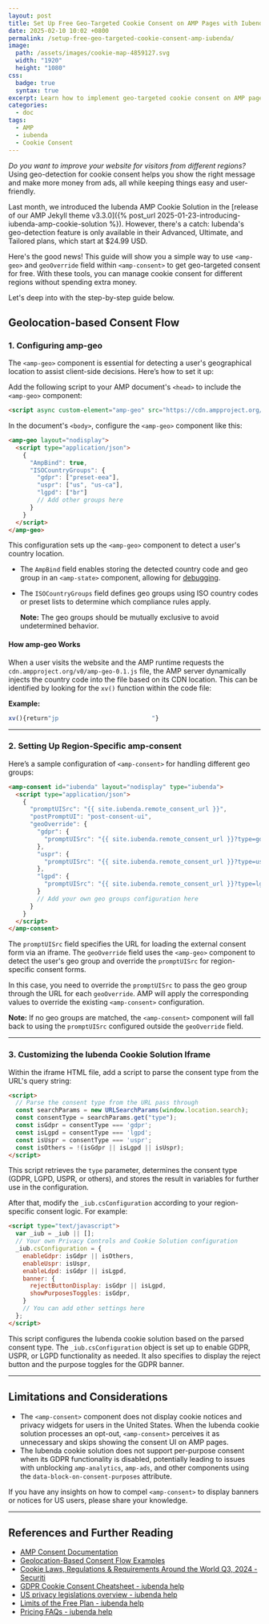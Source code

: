 ```yaml
---
layout: post
title: Set Up Free Geo-Targeted Cookie Consent on AMP Pages with Iubenda and amp-geo
date: 2025-02-10 10:02 +0800
permalink: /setup-free-geo-targeted-cookie-consent-amp-iubenda/
image:
  path: /assets/images/cookie-map-4859127.svg
  width: "1920"
  height: "1080"
css:
  badge: true
  syntax: true
excerpt: Learn how to implement geo-targeted cookie consent on AMP pages for free. Optimize your site for different regions and increase ad revenue.
categories:
  - doc
tags:
  - AMP
  - iubenda
  - Cookie Consent
---
```


_Do you want to improve your website for visitors from different regions?_ Using geo-detection for cookie consent helps you show the right message and make more money from ads, all while keeping things easy and user-friendly.

Last month, we introduced the Iubenda AMP Cookie Solution in the [release of our AMP Jekyll theme <span class="badge badge-success">v3.3.0</span>]({% post_url 2025-01-23-introducing-iubenda-amp-cookie-solution %}). However, there's a catch: Iubenda's geo-detection feature is only available in their Advanced, Ultimate, and Tailored plans, which start at $24.99 USD.

Here's the good news! This guide will show you a simple way to use `<amp-geo>` and `geoOverride` field within `<amp-consent>` to get geo-targeted consent for free. With these tools, you can manage cookie consent for different regions without spending extra money.

Let's deep into with the step-by-step guide below.

## Geolocation-based Consent Flow

### 1. Configuring amp-geo

The `<amp-geo>` component is essential for detecting a user's geographical location to assist client-side decisions. Here’s how to set it up:

Add the following script to your AMP document's `<head>` to include the `<amp-geo>` component:

```html
<script async custom-element="amp-geo" src="https://cdn.ampproject.org/v0/amp-geo-0.1.js"></script>
```

In the document's `<body>`, configure the `<amp-geo>` component like this:

```html
<amp-geo layout="nodisplay">
  <script type="application/json">
    {
      "AmpBind": true,
      "ISOCountryGroups": {
        "gdpr": ["preset-eea"],
        "uspr": ["us", "us-ca"],
        "lgpd": ["br"]
        // Add other groups here
      }
    }
  </script>
</amp-geo>
```

This configuration sets up the `<amp-geo>` component to detect a user's country location.

- The `AmpBind` field enables storing the detected country code and geo group in an `<amp-state>` component, allowing for [debugging](https://amp.dev/documentation/components/amp-bind#debugging-state).

- The `ISOCountryGroups` field defines geo groups using ISO country codes or preset lists to determine which compliance rules apply.

  **Note:** The geo groups should be mutually exclusive to avoid undetermined behavior.

#### How amp-geo Works

When a user visits the website and the AMP runtime requests the `cdn.ampproject.org/v0/amp-geo-0.1.js` file, the AMP server dynamically injects the country code into the file based on its CDN location. This can be identified by looking for the `xv()` function within the code file:

**Example:**

```js
xv(){return"jp                          "}
```

---

### 2. Setting Up Region-Specific amp-consent

Here’s a sample configuration of `<amp-consent>` for handling different geo groups:

```html
<amp-consent id="iubenda" layout="nodisplay" type="iubenda">
  <script type="application/json">
    {
      "promptUISrc": "{{ site.iubenda.remote_consent_url }}",
      "postPromptUI": "post-consent-ui",
      "geoOverride": {
        "gdpr": {
          "promptUISrc": "{{ site.iubenda.remote_consent_url }}?type=gdpr"
        },
        "uspr": {
          "promptUISrc": "{{ site.iubenda.remote_consent_url }}?type=uspr"
        },
        "lgpd": {
          "promptUISrc": "{{ site.iubenda.remote_consent_url }}?type=lgpd"
        }
        // Add your own geo groups configuration here
      }
    }
  </script>
</amp-consent>
```

The `promptUISrc` field specifies the URL for loading the external consent form via an iframe. The `geoOverride` field uses the `<amp-geo>` component to detect the user's geo group and override the `promptUISrc` for region-specific consent forms.

In this case, you need to override the `promptUISrc` to pass the geo group through the URL for each `geoOverride`. AMP will apply the corresponding values to override the existing `<amp-consent>` configuration.

**Note:** If no geo groups are matched, the `<amp-consent>` component will fall back to using the `promptUISrc` configured outside the `geoOverride` field.

---

### 3. Customizing the Iubenda Cookie Solution Iframe

Within the iframe HTML file, add a script to parse the consent type from the URL's query string:

```html
<script>
  // Parse the consent type from the URL pass through
  const searchParams = new URLSearchParams(window.location.search);
  const consentType = searchParams.get("type");
  const isGdpr = consentType === 'gdpr';
  const isLgpd = consentType === 'lgpd';
  const isUspr = consentType === 'uspr';
  const isOthers = !(isGdpr || isLgpd || isUspr);
</script>
```

This script retrieves the `type` parameter, determines the consent type (GDPR, LGPD, USPR, or others), and stores the result in variables for further use in the configuration.

After that, modify the `_iub.csConfiguration` according to your region-specific consent logic. For example:

```html
<script type="text/javascript">
  var _iub = _iub || [];
  // Your own Privacy Controls and Cookie Solution configuration
  _iub.csConfiguration = {
    enableGdpr: isGdpr || isOthers,
    enableUspr: isUspr,
    enableLdpd: isGdpr || isLgpd,
    banner: {
      rejectButtonDisplay: isGdpr || isLgpd,
      showPurposesToggles: isGdpr,
    }
    // You can add other settings here
  };
</script>
```

This script configures the Iubenda cookie solution based on the parsed consent type. The `_iub.csConfiguration` object is set up to enable GDPR, USPR, or LGPD functionality as needed. It also specifies to display the reject button and the purpose toggles for the GDPR banner.

---

## Limitations and Considerations

- The `<amp-consent>` component does not display cookie notices and privacy widgets for users in the United States. When the Iubenda cookie solution processes an opt-out, `<amp-consent>` perceives it as unnecessary and skips showing the consent UI on AMP pages.
- The Iubenda cookie solution does not support per-purpose consent when its GDPR functionality is disabled, potentially leading to issues with unblocking `amp-analytics`, `amp-ads`, and other components using the `data-block-on-consent-purposes` attribute.

If you have any insights on how to compel `<amp-consent>` to display banners or notices for US users, please share your knowledge.

---

## References and Further Reading

- [AMP Consent Documentation](https://amp.dev/documentation/components/websites/amp-consent#geooverride)
- [Geolocation-Based Consent Flow Examples](https://amp.dev/documentation/examples/user-consent/geolocation-based_consent_flow)
- [Cookie Laws, Regulations & Requirements Around the World Q3, 2024 - Securiti](https://securiti.ai/cookie-laws-and-regulations/)
- [GDPR Cookie Consent Cheatsheet - iubenda help](https://www.iubenda.com/en/help/23672-gdpr-cookie-consent-cheatsheet)
- [US privacy legislations overview - iubenda help](https://www.iubenda.com/en/help/65132-us-privacy-legislations-overview)
- [Limits of the Free Plan - iubenda help](https://www.iubenda.com/en/help/379-basic-license-limits)
- [Pricing FAQs - iubenda help](https://www.iubenda.com/en/help/6633-pricing-faqs)
